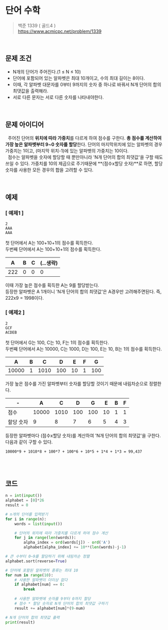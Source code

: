 # 단어 수학
> 백준 1339 ( 골드4 )   
> https://www.acmicpc.net/problem/1339

<br>

## 문제 조건
- N개의 단어가 주어진다.(1 ≤ N ≤ 10)
- 단어에 포함되어 있는 알파벳은 최대 10개이고, 수의 최대 길이는 8이다.
- 이때, 각 알파벳 대문자를 0부터 9까지의 숫자 중 하나로 바꿔서 N개 단어의 합의 최댓값을 출력해라.
- 서로 다른 문자는 서로 다른 숫자를 나타내야한다.

<br>

## 문제 아이디어
&nbsp; 주어진 단어의 **위치에 따라 가중치**를 다르게 하여 점수를 구한다. **총 점수를 계산하여 가장 높은 알파벳부터 9~0 숫자를 할당**한다. 단어의 마지막위치에 있는 알파벳의 경우 가중치는 1이고, (마지막 위치-1)에 있는 알파벳의 가중치는 10이다.   
&nbsp;  점수는 알파벳을 숫자에 할당할 때 뿐만아니라 'N개 단어의 합의 최댓값'을 구할 때도 쓰일 수 있다. 가중치를 10의 제곱으로 주기때문에 **(점수x할당 숫자)**로 하면, 할당 숫자를 사용한 모든 경우의 합을 고려할 수 있다.

<br>

## 예제

### [ 예제1 ]
```
2
AAA
AAA
```
첫 단어에서 A는 100+10+1의 점수를 획득한다.   
두번째 단어에서 A는 100+10+1의 점수를 획득한다. 

A|B|C|(...생략)
-|-|-|-
222|0|0|0

이때 가장 높은 점수를 획득한 A는 9를 할당받는다.    
등장한 알파벳은 A 1개이니 'N개 단어의 합의 최댓값'은 A경우만 고려해주면된다. 즉, 222x9 = 1998이다.

### [ 예제2 ]
```
2
GCF
ACDEB
```
첫 단어에서 G는 100, C는 10, F는 1의 점수를 획득한다.   
두번째 단어에서 A는 10000, C는 1000, D는 100, E는 10, B는 1의 점수를 획득한다.

A|B|C|D|E|F|G
-|-|-|-|-|-|-
10000|1|1010|100|10|1|100

가장 높은 점수를 가진 알파벳부터 숫자를 할당할 것이기 때문에 내림차순으로 정렬한다.

-|A|C|D|G|E|B|F
-|-|-|-|-|-|-|-
점수|10000|1010|100|100|10|1|1
할당 숫자|9|8|7|6|5|4|3

등장한 알파벳마다 (점수x할당 숫자)를 계산하여 'N개 단어의 합의 최댓값'을 구한다. 다음과 같이 구할 수 있다.   
```
10000*9 + 1010*8 + 100*7 + 100*6 + 10*5 + 1*4 + 1*3 = 99,437
```

<br>
<br>

## 코드

```python
n = int(input())
alphabet = [0]*26
result = 0

# n개의 단어를 입력받기
for i in range(n):
    words = list(input())

    # 단어의 위치에 따라 가중치를 다르게 하여 점수 계산
    for j in range(len(words)):
        alpha_index = ord(words[j]) - ord('A')
        alphabet[alpha_index] += 10**(len(words)-j-1)

# 큰 수부터 0~9를 할당하기 위해 내림차순 정렬
alphabet.sort(reverse=True)

# 단어에 포함된 알파벳의 종류는 최대 10
for num in range(10):
    # 사용한 알파벳이 더이상 없다
    if alphabet[num] == 0:
        break
    
    # 사용한 알파벳에 숫자를 9부터 0까지 할당
    # 점수 * 할당 숫자로 N개 단어의 합의 최댓값 구하기
    result += alphabet[num]*(9-num)

# N개 단어의 합의 최댓값 출력
print(result)

```
